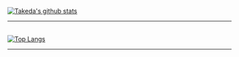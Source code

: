 [![Takeda's github stats](https://github-readme-stats.vercel.app/api?username=windware1203&show_icons=true&theme=cobalt)](https://github.com/windware1203/github-readme-stats)
<br><hr><br>
[![Top Langs](https://github-readme-stats.vercel.app/api/top-langs/?username=windware1203&layout=compact&theme=buefy)](https://github.com/windware1203/github-readme-stats)
<br><hr><br>

